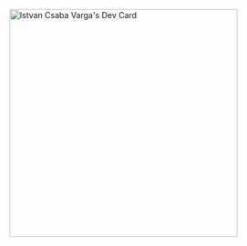 <a href="https://app.daily.dev/istvancsabavarga"><img src="https://api.daily.dev/devcards/4edd10c08032401e8baaa46df436fc7a.png?r=jt7" width="400" alt="Istvan Csaba Varga's Dev Card"/></a>
